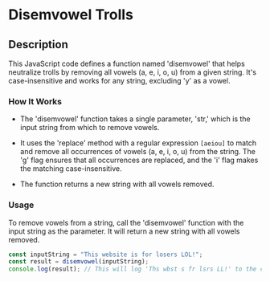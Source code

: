 # Disemvowel Trolls

## Description

This JavaScript code defines a function named 'disemvowel' that helps neutralize trolls by removing all vowels (a, e, i, o, u) from a given string. It's case-insensitive and works for any string, excluding 'y' as a vowel.

### How It Works

- The 'disemvowel' function takes a single parameter, 'str,' which is the input string from which to remove vowels.

- It uses the 'replace' method with a regular expression `[aeiou]` to match and remove all occurrences of vowels (a, e, i, o, u) from the string. The 'g' flag ensures that all occurrences are replaced, and the 'i' flag makes the matching case-insensitive.

- The function returns a new string with all vowels removed.

### Usage

To remove vowels from a string, call the 'disemvowel' function with the input string as the parameter. It will return a new string with all vowels removed.

```javascript
const inputString = "This website is for losers LOL!";
const result = disemvowel(inputString);
console.log(result); // This will log 'Ths wbst s fr lsrs LL!' to the console.
